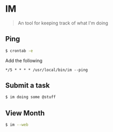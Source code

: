 # IM

> An tool for keeping track of what I'm doing

## Ping

``` sh
$ crontab -e
```

Add the following

```
*/5 * * * * /usr/local/bin/im --ping
```

## Submit a task

``` sh
$ im doing some @stuff
```

## View Month

``` sh
$ im --web
```




